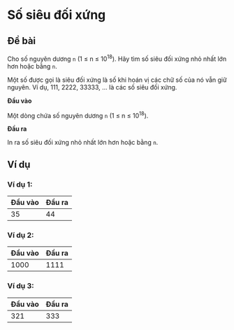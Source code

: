 # Số siêu đối xứng

## Đề bài

Cho số nguyên dương `n` (1 ≤ n ≤ 10<sup>18</sup>). Hãy tìm số siêu đối xứng nhỏ nhất lớn hơn hoặc bằng `n`.

Một số được gọi là siêu đối xứng là số khi hoán vị các chữ số của nó vẫn giữ nguyên. Ví dụ, 111, 2222, 33333, ... là các số siêu đối xứng.

**Đầu vào**

Một dòng chứa số nguyên dương `n` (1 ≤ n ≤ 10<sup>18</sup>).

**Đầu ra**

In ra số siêu đối xứng nhỏ nhất lớn hơn hoặc bằng `n`.

## Ví dụ

### Ví dụ 1:

|Đầu vào|Đầu ra|
|:-|:-|
|35|44|

### Ví dụ 2:

|Đầu vào|Đầu ra|
|:-|:-|
|1000|1111|

### Ví dụ 3:

|Đầu vào|Đầu ra|
|:-|:-|
|321|333|


